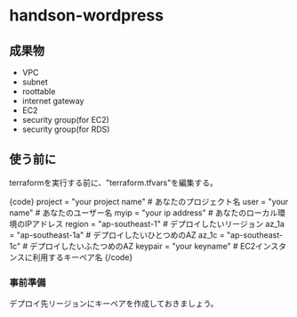 # handson-wordpress

## 成果物
* VPC
* subnet
* roottable
* internet gateway
* EC2
* security group(for EC2)
* security group(for RDS)

## 使う前に
terraformを実行する前に、"terraform.tfvars"を編集する。

{code}
project = "your project name" # あなたのプロジェクト名
user    = "your name" # あなたのユーザー名
myip    = "your ip address" # あなたのローカル環境のIPアドレス
region  = "ap-southeast-1" # デプロイしたいリージョン
az_1a   = "ap-southeast-1a" # デプロイしたいひとつめのAZ
az_1c   = "ap-southeast-1c" # デプロイしたいふたつめのAZ
keypair = "your keyname" # EC2インスタンスに利用するキーペア名
{/code}

### 事前準備
デプロイ先リージョンにキーペアを作成しておきましょう。